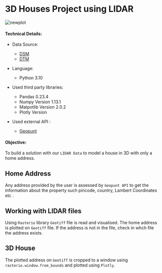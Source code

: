 # 3D Houses Project using LIDAR
![newplot ](https://user-images.githubusercontent.com/96992159/157040491-3516d91c-c4fd-4213-805d-02b0afb3687d.png)



#### Technical Details:

- Data Source:
  - [DSM](http://www.geopunt.be/download?container=dhm-vlaanderen-ii-dsm-raster-1m&title=Digitaal%20Hoogtemodel%20Vlaanderen%20II,%20DSM,%20raster,%201m)
  - [DTM](http://www.geopunt.be/download?container=dhm-vlaanderen-ii-dtm-raster-1m&title=Digitaal%20Hoogtemodel%20Vlaanderen%20II,%20DTM,%20raster,%201m)
  
- Language:
  - Python 3.10
  
- Used third party libraries:
  - Pandas 0.23.4
  - Numpy Version 1.13.1
  - Matpotlib Version 2.0.2
  - Plotly Version
- Used external API :
  - [Geopunt](https://www.geopunt.be/~/media/geopunt/over%20geopunt/documenten/geopunt%20api.pdf)
  
 #### Objective:
   To build a solution with our `LIDAR Data` to model a house in 3D with only a home address.
   
## Home Address
Any address provided by the user is assessed by `Geopunt API` to get the information about the property such pincode, country, Lambert Coordinates etc . 

## Working with LIDAR files
Using `Rasterio` library `Geotiff` file is read and visualised. The home address is plotted on `Geotiff` file. If the address is not in the file, check in whch file the address exists.

## 3D House
The plotted address on `Geotiff` is cropped to a window using `rasterio.window.from_bounds` and plotted using `Plotly`. 


